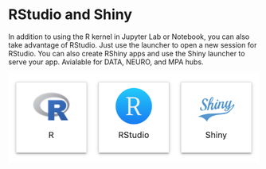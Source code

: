 # RStudio and Shiny

In addition to using the R kernel in Jupyter Lab or Notebook, you can also take advantage of RStudio.  Just use the launcher to open a new session for RStudio. You can also create RShiny apps and use the Shiny launcher to serve your app. Avialable for DATA, NEURO, and MPA hubs. 



![](../.gitbook/assets/rstudio.png)

